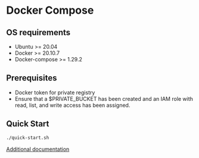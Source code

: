 # Docker Compose

## OS requirements

* Ubuntu >= 20.04
* Docker >= 20.10.7
* Docker-compose >= 1.29.2

## Prerequisites

* Docker token for private registry
* Ensure that a $PRIVATE_BUCKET has been created and an IAM role with read, list, and write access has been assigned.

## Quick Start

```bash
./quick-start.sh
```

[Additional documentation](https://www.notion.so/secoda/On-Prem-Deployment-bfc6e9c1f9f649349d8fb2722928dd6c)
